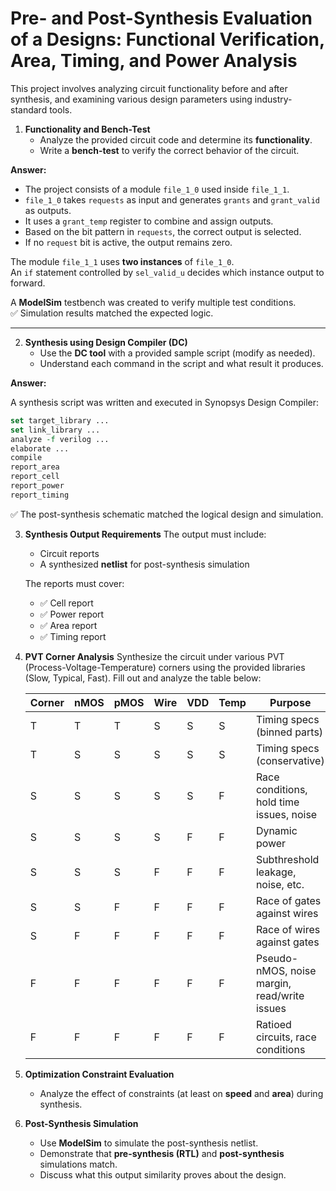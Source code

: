 # Pre- and Post-Synthesis Evaluation of a Designs: Functional Verification, Area, Timing, and Power Analysis

This project involves analyzing circuit functionality before and after synthesis, and examining various design parameters using industry-standard tools.

1. **Functionality and Bench-Test**
   - Analyze the provided circuit code and determine its **functionality**.
   - Write a **bench-test** to verify the correct behavior of the circuit.
     
**Answer:**

- The project consists of a module `file_1_0` used inside `file_1_1`.
- `file_1_0` takes `requests` as input and generates `grants` and `grant_valid` as outputs.
- It uses a `grant_temp` register to combine and assign outputs.
- Based on the bit pattern in `requests`, the correct output is selected.
- If no `request` bit is active, the output remains zero.

The module `file_1_1` uses **two instances** of `file_1_0`.  
An `if` statement controlled by `sel_valid_u` decides which instance output to forward.

A **ModelSim** testbench was created to verify multiple test conditions.  
✅ Simulation results matched the expected logic.

---
2. **Synthesis using Design Compiler (DC)**
   - Use the **DC tool** with a provided sample script (modify as needed).
   - Understand each command in the script and what result it produces.

**Answer:**

A synthesis script was written and executed in Synopsys Design Compiler:

```tcl
set target_library ...
set link_library ...
analyze -f verilog ...
elaborate ...
compile
report_area
report_cell
report_power
report_timing
```

✅ The post-synthesis schematic matched the logical design and simulation.

3. **Synthesis Output Requirements**
   The output must include:
   - Circuit reports
   - A synthesized **netlist** for post-synthesis simulation

   The reports must cover:
   - ✅ Cell report  
   - ✅ Power report  
   - ✅ Area report  
   - ✅ Timing report

4. **PVT Corner Analysis**
   Synthesize the circuit under various PVT (Process-Voltage-Temperature) corners using the provided libraries (Slow, Typical, Fast). Fill out and analyze the table below:

   | Corner | nMOS | pMOS | Wire | VDD | Temp | Purpose                                              |
   |--------|------|------|------|-----|------|------------------------------------------------------|
   | T      | T    | T    | S    | S   | S    | Timing specs (binned parts)                          |
   | T      | S    | S    | S    | S   | S    | Timing specs (conservative)                         |
   | S      | S    | S    | S    | S   | F    | Race conditions, hold time issues, noise             |
   | S      | S    | S    | S    | F   | F    | Dynamic power                                        |
   | S      | S    | S    | F    | F   | F    | Subthreshold leakage, noise, etc.                    |
   | S      | S    | F    | F    | F   | F    | Race of gates against wires                          |
   | S      | F    | F    | F    | F   | F    | Race of wires against gates                          |
   | F      | F    | F    | F    | F   | F    | Pseudo-nMOS, noise margin, read/write issues         |
   | F      | F    | F    | F    | F   | F    | Ratioed circuits, race conditions                    |

5. **Optimization Constraint Evaluation**
   - Analyze the effect of constraints (at least on **speed** and **area**) during synthesis.

6. **Post-Synthesis Simulation**
   - Use **ModelSim** to simulate the post-synthesis netlist.
   - Demonstrate that **pre-synthesis (RTL)** and **post-synthesis** simulations match.
   - Discuss what this output similarity proves about the design.
